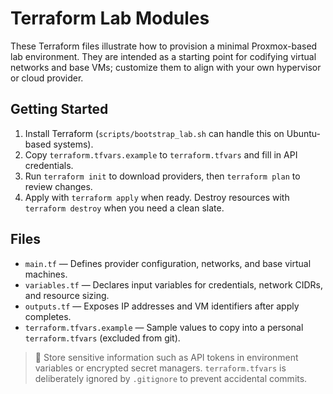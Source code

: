 # Terraform Lab Modules

These Terraform files illustrate how to provision a minimal Proxmox-based lab environment. They are intended as a starting point
for codifying virtual networks and base VMs; customize them to align with your own hypervisor or cloud provider.

## Getting Started

1. Install Terraform (`scripts/bootstrap_lab.sh` can handle this on Ubuntu-based systems).
2. Copy `terraform.tfvars.example` to `terraform.tfvars` and fill in API credentials.
3. Run `terraform init` to download providers, then `terraform plan` to review changes.
4. Apply with `terraform apply` when ready. Destroy resources with `terraform destroy` when you need a clean slate.

## Files

- `main.tf` — Defines provider configuration, networks, and base virtual machines.
- `variables.tf` — Declares input variables for credentials, network CIDRs, and resource sizing.
- `outputs.tf` — Exposes IP addresses and VM identifiers after apply completes.
- `terraform.tfvars.example` — Sample values to copy into a personal `terraform.tfvars` (excluded from git).

> 🔐 Store sensitive information such as API tokens in environment variables or encrypted secret managers. `terraform.tfvars`
> is deliberately ignored by `.gitignore` to prevent accidental commits.
